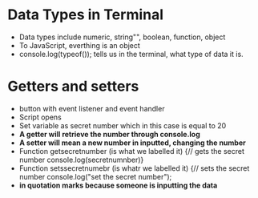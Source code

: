 
# Data Types in Terminal 
- Data types include numeric, string"", boolean, function, object
- To JavaScript, everthing is an object
- console.log(typeof()); tells us in the terminal, what type of data it is.

# Getters and setters
- button with event listener and event handler 
- Script opens
- Set variable as secret number which in this case is equal to 20
- **A getter will retrieve the number through console.log**
- **A setter will mean a new number in inputted, changing the number**
- Function getsecretnumber (is what we labelled it) {// gets the secret number console.log(secretnumnber)}
- Function setssecretnumebr (is whatr we labelled it) {// sets the secret number console.log("set the secret number");
- **in quotation marks because someone is inputting the data**


